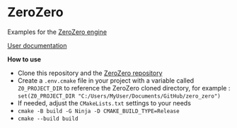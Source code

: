 # ZeroZero

Examples for the [ZeroZero engine](https://github.com/HenriMichelon/zero_zero)

[User documentation](https://henrimichelon.github.io/ZeroZero/)

**How to use**
- Clone this repository and the [ZeroZero repository](https://github.com/HenriMichelon/zero_zero)
- Create a `.env.cmake` file in your project with a variable called `Z0_PROJECT_DIR` to reference the ZeroZero cloned directory, for example :
  `set(Z0_PROJECT_DIR "C:/Users/MyUser/Documents/GitHub/zero_zero")`
- If needed, adjust the `CMakeLists.txt` settings to your needs
- `cmake -B build -G Ninja -D CMAKE_BUILD_TYPE=Release`
- `cmake --build build`

    
